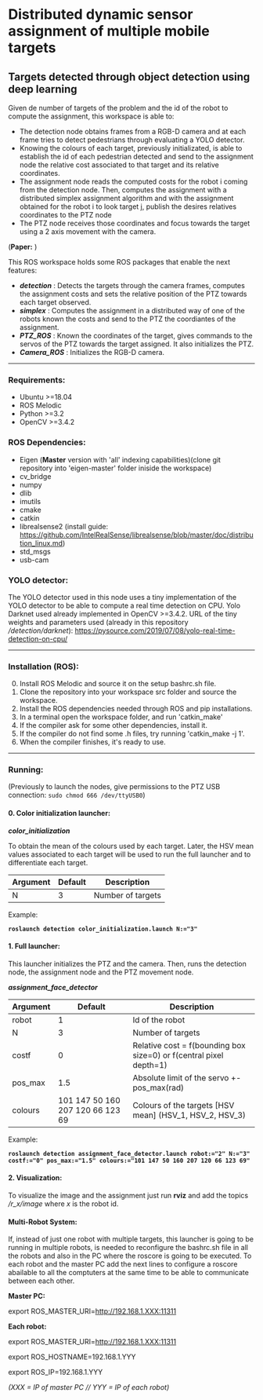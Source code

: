 # Distributed dynamic sensor assignment of multiple mobile targets
## Targets detected through object detection using deep learning

Given de number of targets of the problem and the id of the robot to compute the assignment, this workspace is able to:
- The detection node obtains frames from a RGB-D camera and at each frame tries to detect pedestrians through evaluating a YOLO detector.
- Knowing the colours of each target, previously initializated, is able to establish the id of each pedestrian detected and send to the assignment node the relative cost associated to that target and its relative coordinates.
- The assignment node reads the computed costs for the robot i coming from the detection node. Then, computes the assignment with a distributed simplex assignment algorithm and with the assignment obtained for the robot i to look target j, publish the desires relatives coordinates to the PTZ node 
- The PTZ node receives those coordinates and focus towards the target using a 2 axis movement with the camera.

(**Paper:** )

This ROS workspace holds some ROS packages that enable the next features:

* _**detection**_ : Detects the targets through the camera frames, computes the assignment costs and sets the relative position of the PTZ towards each target observed.
* _**simplex**_ : Computes the assignment in a distributed way of one of the robots known the costs and send to the PTZ the coordiantes of the assignment.
* _**PTZ_ROS**_ : Known the coordinates of the target, gives commands to the servos of the PTZ towards the target assigned. It also initializes the PTZ.
* _**Camera_ROS**_ : Initializes the RGB-D camera.

---

### Requirements:

* Ubuntu >=18.04
* ROS Melodic
* Python >=3.2
* OpenCV >=3.4.2

### ROS Dependencies:

* Eigen (**Master** version with 'all' indexing capabilities)(clone git repository into 'eigen-master' folder iniside the workspace)
* cv_bridge
* numpy
* dlib
* imutils
* cmake
* catkin
* librealsense2 (install guide: https://github.com/IntelRealSense/librealsense/blob/master/doc/distribution_linux.md)
* std_msgs
* usb-cam

### YOLO detector:
The YOLO detector used in this node uses a tiny implementation of the YOLO detector to be able to compute a real time detection on CPU. 
Yolo Darknet used already implemented in OpenCV >=3.4.2.
URL of the tiny weights and parameters used (already in this repository */detection/darknet*): https://pysource.com/2019/07/08/yolo-real-time-detection-on-cpu/

---

### Installation (ROS):

0. Install ROS Melodic and source it on the setup bashrc.sh file.
1. Clone the repository into your workspace src folder and source the workspace.
2. Install the ROS dependencies needed through ROS and pip installations.
3. In a terminal open the workspace folder, and run 'catkin_make'
4. If the compiler ask for some other dependencies, install it.
5. If the compiler do not find some .h files, try running 'catkin_make -j 1'.
6. When the compiler finishes, it's ready to use.

---

### Running:

(Previously to launch the nodes, give permissions to the PTZ USB connection: `sudo chmod 666 /dev/ttyUSB0`)

#### 0. Color initialization launcher:

_**color_initialization**_

To obtain the mean of the colours used by each target. Later, the HSV mean values associated to each target will be used to run the full launcher and to differentiate each target.

Argument | Default | Description
------------ | ------------- | -------------
N | 3 | Number of targets

Example:

**`roslaunch detection color_initialization.launch N:="3"`**

#### 1. Full launcher:

This launcher initializes the PTZ and the camera. Then, runs the detection node, the assignment node and the PTZ movement node.

_**assignment_face_detector**_

Argument | Default | Description
------------ | ------------- | -------------
robot | 1 | Id of the robot
N | 3 | Number of targets
costf | 0 | Relative cost = f(bounding box size=0) or f(central pixel depth=1)
pos_max | 1.5 | Absolute limit of the servo +-pos_max(rad)
colours | 101 147 50 160 207 120 66 123 69 | Colours of the targets [HSV mean] (HSV_1, HSV_2, HSV_3)

Example:

**`roslaunch detection assignment_face_detector.launch robot:="2" N:="3" costf:="0" pos_max:="1.5" colours:="101 147 50 160 207 120 66 123 69"`**

#### 2. Visualization:

To visualize the image and the assignment just run **rviz** and add the topics */r_x/image* where *x* is the robot id.

#### Multi-Robot System:

If, instead of just one robot with multiple targets, this launcher is going to be running in multiple robots, is needed to reconfigure the bashrc.sh file in all the robots and also in the PC where the roscore is going to be executed. To each robot and the master PC add the next lines to configure a roscore abailable to all the comptuters at the same time to be able to communicate between each other.

**Master PC:**

export ROS_MASTER_URI=http://192.168.1.XXX:11311

**Each robot:**

export ROS_MASTER_URI=http://192.168.1.XXX:11311

export ROS_HOSTNAME=192.168.1.YYY

export ROS_IP=192.168.1.YYY

*(XXX = IP of master PC // YYY = IP of each robot)*
